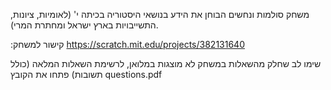 משחק סולמות ונחשים הבוחן את הידע בנושאי היסטוריה בכיתה י' (לאומיות, ציונות, התשייבויות בארץ ישראל ומחתרת המרי).

:קישור למשחק
https://scratch.mit.edu/projects/382131640

שימו לב שחלק מהשאלות במשחק לא מוצגות במלואן, לרשימת השאלות המלאה (כולל תשובות) פתחו את הקובץ
questions.pdf
